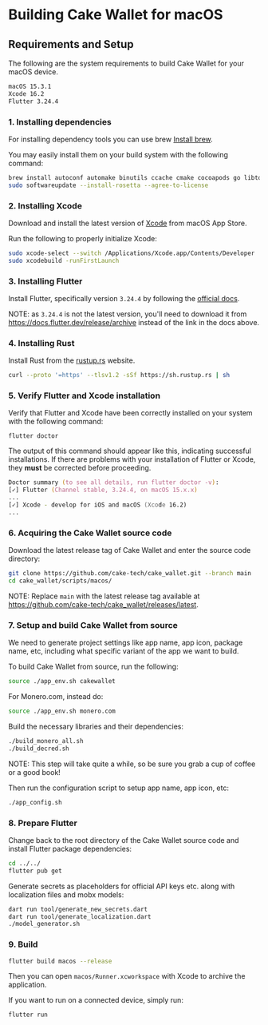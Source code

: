 # Building Cake Wallet for macOS

## Requirements and Setup

The following are the system requirements to build Cake Wallet for your macOS device.

```txt
macOS 15.3.1
Xcode 16.2
Flutter 3.24.4
```

### 1. Installing dependencies

For installing dependency tools you can use brew [Install brew](https://brew.sh).

You may easily install them on your build system with the following command:

```zsh
brew install autoconf automake binutils ccache cmake cocoapods go libtool pigz pkg-config
sudo softwareupdate --install-rosetta --agree-to-license
```

### 2. Installing Xcode

Download and install the latest version of [Xcode](https://developer.apple.com/xcode/) from macOS App Store.

Run the following to properly initialize Xcode:

```zsh
sudo xcode-select --switch /Applications/Xcode.app/Contents/Developer
sudo xcodebuild -runFirstLaunch
```

### 3. Installing Flutter

Install Flutter, specifically version `3.24.4` by following the [official docs](https://docs.flutter.dev/get-started/install/macos/desktop?tab=download).

NOTE: as `3.24.4` is not the latest version, you'll need to download it from <https://docs.flutter.dev/release/archive> instead of the link in the docs above.

### 4. Installing Rust

Install Rust from the [rustup.rs](https://rustup.rs/) website.

```zsh
curl --proto '=https' --tlsv1.2 -sSf https://sh.rustup.rs | sh
```

### 5. Verify Flutter and Xcode installation

Verify that Flutter and Xcode have been correctly installed on your system with the following command:

`flutter doctor`

The output of this command should appear like this, indicating successful installations. If there are problems with your installation of Flutter or Xcode, they **must** be corrected before proceeding.

```zsh
Doctor summary (to see all details, run flutter doctor -v):
[✓] Flutter (Channel stable, 3.24.4, on macOS 15.x.x)
...
[✓] Xcode - develop for iOS and macOS (Xcode 16.2)
...
```

### 6. Acquiring the Cake Wallet source code

Download the latest release tag of Cake Wallet and enter the source code directory:

```zsh
git clone https://github.com/cake-tech/cake_wallet.git --branch main
cd cake_wallet/scripts/macos/
```

NOTE: Replace `main` with the latest release tag available at <https://github.com/cake-tech/cake_wallet/releases/latest>.

### 7. Setup and build Cake Wallet from source

We need to generate project settings like app name, app icon, package name, etc, including what specific variant of the app we want to build.

To build Cake Wallet from source, run the following:

```zsh
source ./app_env.sh cakewallet
```

For Monero.com, instead do:

```zsh
source ./app_env.sh monero.com
```

Build the necessary libraries and their dependencies:

```zsh
./build_monero_all.sh
./build_decred.sh
```

NOTE: This step will take quite a while, so be sure you grab a cup of coffee or a good book!

Then run the configuration script to setup app name, app icon, etc:

```zsh
./app_config.sh
```

### 8. Prepare Flutter

Change back to the root directory of the Cake Wallet source code and install Flutter package dependencies:

```zsh
cd ../../
flutter pub get
```

Generate secrets as placeholders for official API keys etc. along with localization files and mobx models:

```zsh
dart run tool/generate_new_secrets.dart
dart run tool/generate_localization.dart
./model_generator.sh
```

### 9. Build

```zsh
flutter build macos --release
```

Then you can open `macos/Runner.xcworkspace` with Xcode to archive the application.

If you want to run on a connected device, simply run:

```zsh
flutter run
```
